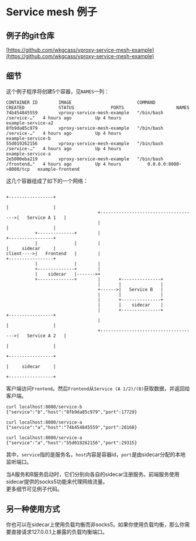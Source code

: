 # Service mesh 例子

## 例子的git仓库

[https://github.com/wkgcass/vproxy-service-mesh-example](https://github.com/wkgcass/vproxy-service-mesh-example)

## 细节

这个例子程序将创建5个容器，见`NAMES`一列：

```
CONTAINER ID        IMAGE                         COMMAND                  CREATED             STATUS              PORTS                    NAMES
74b454845559        vproxy-service-mesh-example   "/bin/bash /service-…"   4 hours ago         Up 4 hours                                   example-service-a2
8fb9da85c979        vproxy-service-mesh-example   "/bin/bash /service-…"   4 hours ago         Up 4 hours                                   example-service-b
55d019262156        vproxy-service-mesh-example   "/bin/bash /service-…"   4 hours ago         Up 4 hours                                   example-service-a
2e5000eba219        vproxy-service-mesh-example   "/bin/bash /frontend…"   4 hours ago         Up 4 hours          0.0.0.0:8080->8080/tcp   example-frontend
```

这几个容器组成了如下的一个网络：

```
                                                                          +-----------------+
                                                                          |                 |
                                   +------------------------------------->|   Service A 1   |
                                   |                                      |                 |
           +--------------+        |                                      +-----------------+
           |              |        |                                      |     sidecar     |
client---->|   Frontend   |        |                                      +-----------------+
           |              |        |
           +--------------+        |
           |    sidecar   |------->+
           +--------------+        |       +---------------+
                                   |       |               |
                                   +------>|   Service B   |
                                   |       |               |
                                   |       +---------------+
                                   |       |    sidecar    |
                                   |       +---------------+              +-----------------+
                                   |                                      |                 |
                                   +------------------------------------->|   Service A 2   |
                                                                          |                 |
                                                                          +-----------------+
                                                                          |     sidecar     |
                                                                          +-----------------+
```

客户端访问`Frontend`。然后`Frontend`从`Service (A 1/2)/(B)`获取数据，并返回给客户端。

```
curl localhost:8080/service-b
{"service":"b","host":"8fb9da85c979","port":17729}

curl localhost:8080/service-a
{"service":"a","host":"74b454845559","port":28168}

curl localhost:8080/service-a
{"service":"a","host":"55d019262156","port":29315}
```

其中，`service`指的是服务名，`host`内容是容器id，`port`是由sidecar分配的本地监听端口。

当A服务和B服务启动时，它们分别向各自的sidecar注册服务。前端服务使用sidecar提供的socks5功能来代理网络流量。  
更多细节可见例子代码。

## 另一种使用方式

你也可以在sidecar上使用负载均衡而非socks5。如果你使用负载均衡，那么你需要直接请求127.0.0.1上暴露的负载均衡端口。
